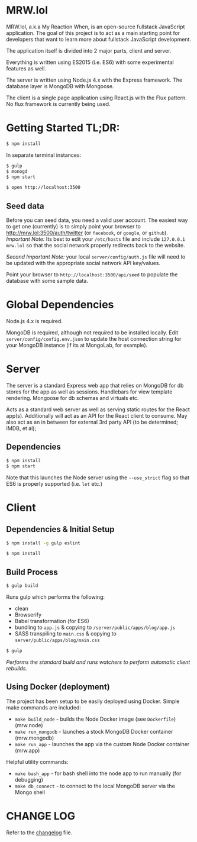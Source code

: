 # MRW.lol

MRW.lol, a.k.a My Reaction When, is an open-source fullstack JavaScript application. The goal of this project is to act as a main starting point for developers that want to learn more about fullstack JavaScript development.

The application itself is divided into 2 major parts, client and server.

Everything is written using ES2015 (i.e. ES6) with some experimental features as well.

The server is written using Node.js 4.x with the Express framework.  The database layer is MongoDB with Mongoose.

The client is a single page application using React.js with the Flux pattern.  No flux framework is currently being used.

# Getting Started TL;DR:

```bash
$ npm install
```

In separate terminal instances:

```bash
$ gulp
$ monogd
$ npm start
```

```bash
$ open http://localhost:3500
```

## Seed data

Before you can seed data, you need a valid user account.  The easiest way to get one (currently) is to simply point your browser to http://mrw.lol:3500/auth/twitter (or `facebook`, or `google`, or `github`).  *Important Note:* Its best to edit your `/etc/hosts` file and include `127.0.0.1 mrw.lol` so that the social network properly redirects back to the website.

*Second Important Note:* your local `server/config/auth.js` file will need to be updated with the appropriate social network API key/values.

Point your browser to `http://localhost:3500/api/seed` to populate the database with some sample data.

# Global Dependencies

Node.js 4.x is required.

MongoDB is required, although not required to be installed locally.  Edit `server/config/config.env.json` to update the host connection string for your MongoDB instance (if its at MongoLab, for example).

# Server

The server is a standard Express web app that relies on MongoDB for db stores for the app as well as sessions.  Handlebars for view template rendering.  Mongoose for db schemas and virtuals etc.

Acts as a standard web server as well as serving static routes for the React app(s). Additionally will act as an API for the React client to consume.  May also act as an in between for external 3rd party API (to be determined; IMDB, et al);

## Dependencies

```bash
$ npm install
$ npm start
```

Note that this launches the Node server using the `--use_strict` flag so that ES6 is properly supported (i.e. `let` etc.)

# Client

## Dependencies & Initial Setup

```bash
$ npm install -g gulp eslint
```

```bash
$ npm install
```

## Build Process

```bash
$ gulp build
```

Runs gulp which performs the following:

 * clean
 * Browserify
 * Babel transformation (for ES6)
 * bundling to `app.js` & copying to `/server/public/apps/blog/app.js`
 * SASS transpiling to `main.css` & copying to `server/public/apps/blog/main.css`

```bash
$ gulp
```

_Performs the standard build and runs watchers to perform automatic client rebuilds._

## Using Docker (deployment)

The project has been setup to be easily deployed using Docker.  Simple make commands are included:

 * `make build_node` - builds the Node Docker image (see `Dockerfile`) (mrw.node)
 * `make run_mongodb` - launches a stock MongoDB Docker container (mrw.mongodb)
 * `make run_app` - launches the app via the custom Node Docker container (mrw.app)

Helpful utility commands:

 * `make bash_app` - for bash shell into the node app to run manually (for debugging)
 * `make db_connect` - to connect to the local MongoDB server via the Mongo shell


# CHANGE LOG

Refer to the [changelog](changelog.md) file.
